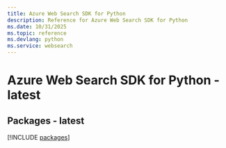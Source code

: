 ```yaml
---
title: Azure Web Search SDK for Python
description: Reference for Azure Web Search SDK for Python
ms.date: 10/31/2025
ms.topic: reference
ms.devlang: python
ms.service: websearch
---
```

# Azure Web Search SDK for Python - latest
## Packages - latest
[!INCLUDE [packages](web-search-index.md)]